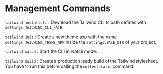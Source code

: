 # Management Commands

`tailwind installcli`
:   Download the Tailwind CLI to path defined with `settings.TAILWIND_CLI_PATH`.

`tailwind init`
:   Create a new theme app with the name `settings.TAILWIND_THEME_APP` inside the `settings.BASE_DIR` of your project.

`tailwind watch`
:   Start the CLI in watch mode.

`tailwind build`
:   Create a production ready build of the Tailwind stylesheet. You have to run this before calling the `collectstatic` command.

